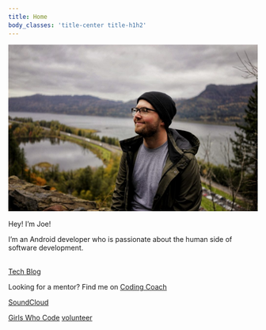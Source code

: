 ```yaml
---
title: Home
body_classes: 'title-center title-h1h2'
---
```


![me](me.jpg) <br>

Hey! I’m Joe!

I’m an Android developer who is passionate about the human side of software development. <br><br>

[Tech Blog](https://joer.hashnode.dev/)

Looking for a mentor? Find me on [Coding Coach](https://mentors.codingcoach.io/u/5e1408d11d8a9a4bf061cc32)

[SoundCloud](https://soundcloud.com/joeroskopf)

[Girls Who Code](https://girlswhocode.umn.edu/girls-who-code-archives) [volunteer](https://girlswhocode.umn.edu/sponsors)


